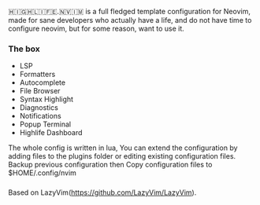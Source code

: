 🇭​​​​​🇮​​​​​🇬​​​​​🇭​​​​​🇱​​​​​🇮​​​​​🇫​​​​​🇪​​​​​.🇳​​​​​🇻​​​​​🇮​​​​​🇲​​​​​ is a full fledged template configuration for Neovim, made for sane developers who actually have a life, and do not have time to configure neovim, but for some reason, want to use it.

### The box
<ul>
<li>LSP</li>
<li>Formatters</li>
<li>Autocomplete</li>
<li>File Browser</li>
<li>Syntax Highlight</li>
<li>Diagnostics</li>
<li>Notifications</li>
<li>Popup Terminal</li>
<li>Highlife Dashboard</li>
</ul>

The whole config is written in lua, You can extend the configuration by adding files to the plugins folder or editing existing configuration files.
Backup previous configuration then Copy configuration files to $HOME/.config/nvim

### 

Based on LazyVim(https://github.com/LazyVim/LazyVim).
